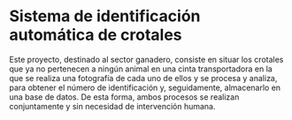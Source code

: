 # Sistema de identificación automática de crotales

Este proyecto, destinado al sector ganadero, consiste en situar los crotales que ya no pertenecen a ningún animal en una cinta transportadora en la que se realiza una fotografía de cada uno de ellos y se procesa y analiza, para obtener el número de identificación y, seguidamente, almacenarlo en una base de datos. De esta forma, ambos procesos se realizan conjuntamente y sin necesidad de intervención humana.
